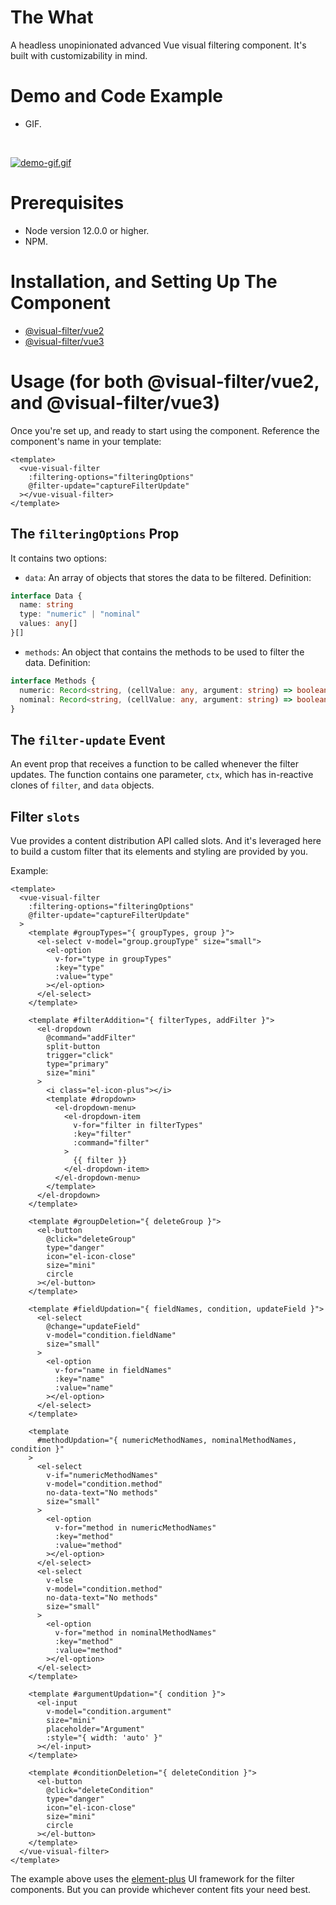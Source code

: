 # The What

A headless unopinionated advanced Vue visual filtering component. It's built with customizability in mind.

# Demo and Code Example

- GIF.

<br>

[![demo-gif.gif](https://s4.gifyu.com/images/demo-gif.gif)](https://gifyu.com/image/Z18P)

# Prerequisites

- Node version 12.0.0 or higher.
- NPM.

# Installation, and Setting Up The Component

- [@visual-filter/vue2](https://github.com/obadakhalili/vue-visual-filter/tree/main/packages/vue2)
- [@visual-filter/vue3](https://github.com/obadakhalili/vue-visual-filter/tree/main/packages/vue3)

# Usage (for both @visual-filter/vue2, and @visual-filter/vue3)

Once you're set up, and ready to start using the component. Reference the component's name in your template:

```vue
<template>
  <vue-visual-filter
    :filtering-options="filteringOptions"
    @filter-update="captureFilterUpdate"
  ></vue-visual-filter>
</template>
```

## The `filteringOptions` Prop

It contains two options:

- `data`: An array of objects that stores the data to be filtered. Definition:

```ts
interface Data {
  name: string
  type: "numeric" | "nominal"
  values: any[]
}[]
```

- `methods`: An object that contains the methods to be used to filter the data. Definition:

```ts
interface Methods {
  numeric: Record<string, (cellValue: any, argument: string) => boolean>
  nominal: Record<string, (cellValue: any, argument: string) => boolean>
}
```

## The `filter-update` Event

An event prop that receives a function to be called whenever the filter updates. The function contains one parameter, `ctx`, which has in-reactive clones of `filter`, and `data` objects.

## Filter `slots`

Vue provides a content distribution API called slots. And it's leveraged here to build a custom filter that its elements and styling are provided by you.

Example:

```vue
<template>
  <vue-visual-filter
    :filtering-options="filteringOptions"
    @filter-update="captureFilterUpdate"
  >
    <template #groupTypes="{ groupTypes, group }">
      <el-select v-model="group.groupType" size="small">
        <el-option
          v-for="type in groupTypes"
          :key="type"
          :value="type"
        ></el-option>
      </el-select>
    </template>

    <template #filterAddition="{ filterTypes, addFilter }">
      <el-dropdown
        @command="addFilter"
        split-button
        trigger="click"
        type="primary"
        size="mini"
      >
        <i class="el-icon-plus"></i>
        <template #dropdown>
          <el-dropdown-menu>
            <el-dropdown-item
              v-for="filter in filterTypes"
              :key="filter"
              :command="filter"
            >
              {{ filter }}
            </el-dropdown-item>
          </el-dropdown-menu>
        </template>
      </el-dropdown>
    </template>

    <template #groupDeletion="{ deleteGroup }">
      <el-button
        @click="deleteGroup"
        type="danger"
        icon="el-icon-close"
        size="mini"
        circle
      ></el-button>
    </template>

    <template #fieldUpdation="{ fieldNames, condition, updateField }">
      <el-select
        @change="updateField"
        v-model="condition.fieldName"
        size="small"
      >
        <el-option
          v-for="name in fieldNames"
          :key="name"
          :value="name"
        ></el-option>
      </el-select>
    </template>

    <template
      #methodUpdation="{ numericMethodNames, nominalMethodNames, condition }"
    >
      <el-select
        v-if="numericMethodNames"
        v-model="condition.method"
        no-data-text="No methods"
        size="small"
      >
        <el-option
          v-for="method in numericMethodNames"
          :key="method"
          :value="method"
        ></el-option>
      </el-select>
      <el-select
        v-else
        v-model="condition.method"
        no-data-text="No methods"
        size="small"
      >
        <el-option
          v-for="method in nominalMethodNames"
          :key="method"
          :value="method"
        ></el-option>
      </el-select>
    </template>

    <template #argumentUpdation="{ condition }">
      <el-input
        v-model="condition.argument"
        size="mini"
        placeholder="Argument"
        :style="{ width: 'auto' }"
      ></el-input>
    </template>

    <template #conditionDeletion="{ deleteCondition }">
      <el-button
        @click="deleteCondition"
        type="danger"
        icon="el-icon-close"
        size="mini"
        circle
      ></el-button>
    </template>
  </vue-visual-filter>
</template>
```

The example above uses the [element-plus](http://element-plus.org/) UI framework for the filter components. But you can provide whichever content fits your need best.
